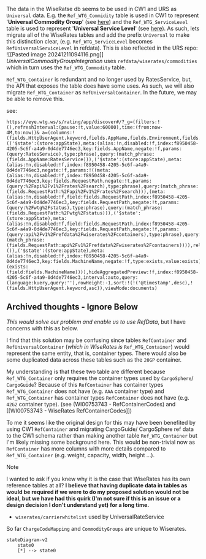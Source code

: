 The data in the WiseRatse db seems to be used in CW1 and URS as `Universal` data. E.g. the `Ref_WTG_Commidity` table is used in CW1 to represent '**Universal Commodity Group**' (see [here](https://devops.wisetechglobal.com/wtg/CargoWise/_git/Dev?path=%2FEnterprise%2FProduct%2FOperations%2FRating%2FGUI%2FWiseRates%2FWiseRatesFilterStrip%2FRateFilterStripBusinessObject.cs&version=GBmaster&line=446&lineEnd=448&lineStartColumn=1&lineEndColumn=97&lineStyle=plain&_a=contents "https://devops.wisetechglobal.com/wtg/CargoWise/_git/Dev?path=%2FEnterprise%2FProduct%2FOperations%2FRating%2FGUI%2FWiseRates%2FWiseRatesFilterStrip%2FRateFilterStripBusinessObject.cs&version=GBmaster&line=446&lineEnd=448&lineStartColumn=1&lineEndColumn=97&lineStyle=plain&_a=contents")) and the `Ref_WTG_ServiceLevel` table is used to represent '**Universal Service Level**' (see [here](https://devops.wisetechglobal.com/wtg/CargoWise/_git/Dev?path=%2FEnterprise%2FProduct%2FOperations%2FRating%2FGUI%2FWiseRates%2FWiseRatesFilterStrip%2FRateFilterStripBusinessObject.cs&version=GBmaster&line=711&lineEnd=714&lineStartColumn=1&lineEndColumn=28&lineStyle=plain&_a=contents "https://devops.wisetechglobal.com/wtg/CargoWise/_git/Dev?path=%2FEnterprise%2FProduct%2FOperations%2FRating%2FGUI%2FWiseRates%2FWiseRatesFilterStrip%2FRateFilterStripBusinessObject.cs&version=GBmaster&line=711&lineEnd=714&lineStartColumn=1&lineEndColumn=28&lineStyle=plain&_a=contents")). As such, lets migrate all of the WiseRates tables and add the prefix `Universal` to make this distinction clear, (e.g. `Ref_WTG_ServiceLevel` becomes `RefUniversalServiceLevel` in refdata). This is also reflected in the URS repo:
![[Pasted image 20241211094116.png]]
*UniversalCommodityGroupIntegration* uses `refdata/wiserates/commodities` which in turn uses the `Ref_WTG_Commodity` table.

`Ref_WTG_Container` is redundant and no longer used by RatesService, but, the API that exposes the table does have some uses. As such, we will also migrate `Ref_WTG_Container` as `RefUniversalContainer`. In the future, we may be able to remove this.

see: 
```
https://eye.wtg.ws/s/rating/app/discover#/?_g=(filters:!(),refreshInterval:(pause:!t,value:60000),time:(from:now-4M,to:now))&_a=(columns:!(fields.HttpUserAgent.keyword,fields.AppName,fields.Environment,fields.RequestPath),filters:!(('$state':(store:appState),meta:(alias:!n,disabled:!f,index:f8950458-4205-5c6f-a4a9-0d4de7746ec3,key:fields.AppName,negate:!f,params:(query:RatesService),type:phrase),query:(match_phrase:(fields.AppName:RatesService))),('$state':(store:appState),meta:(alias:!n,disabled:!f,index:f8950458-4205-5c6f-a4a9-0d4de7746ec3,negate:!f,params:!((meta:(alias:!n,disabled:!f,index:f8950458-4205-5c6f-a4a9-0d4de7746ec3,key:fields.RequestPath,negate:!t,params:(query:%2Fapi%2Fv1%2Frates%2Fsearch),type:phrase),query:(match_phrase:(fields.RequestPath:%2Fapi%2Fv1%2Frates%2Fsearch))),(meta:(alias:!n,disabled:!f,field:fields.RequestPath,index:f8950458-4205-5c6f-a4a9-0d4de7746ec3,key:fields.RequestPath,negate:!t,params:(query:%2Fwtg%2Fstatus),type:phrase),query:(match_phrase:(fields.RequestPath:%2Fwtg%2Fstatus))),('$state':(store:appState),meta:(alias:!n,disabled:!f,field:fields.RequestPath,index:f8950458-4205-5c6f-a4a9-0d4de7746ec3,key:fields.RequestPath,negate:!f,params:(query:api%2Fv1%2Frefdata%2Fwiserates%2Fcontainers),type:phrase),query:(match_phrase:(fields.RequestPath:api%2Fv1%2Frefdata%2Fwiserates%2Fcontainers)))),relation:AND,type:combined),query:()),('$state':(store:appState),meta:(alias:!n,disabled:!f,index:f8950458-4205-5c6f-a4a9-0d4de7746ec3,key:fields.MachineName,negate:!f,type:exists,value:exists),query:(exists:(field:fields.MachineName)))),hideAggregatedPreview:!f,index:f8950458-4205-5c6f-a4a9-0d4de7746ec3,interval:auto,query:(language:kuery,query:''),rowHeight:-1,sort:!(!('@timestamp',desc),!(fields.HttpUserAgent.keyword,asc)),viewMode:documents)
```

## Archived thoughts - Ignore Below

_This would solve our problem and enable us to use RefData_, but I have concerns with this as below.

I find that this solution may be confusing since tables `RefContainer` and `RefUniversalContainer` (_which in WiseRates is_ `Ref_WTG_Container`) would represent the same entity, that is, container types. There would also be some duplicated data across these tables such as the `20GP` container.

My understanding is that these two table are different because `Ref_WTG_Container` only requires the container types used by `CargoSphere`/ `CargoGuide`? Because of this `RefContainer` has container types `Ref_WTG_Container` does not have (e.g. `AAA` container type) and `Ref_WTG_Container` has container types `RefContainer` does not have (e.g. `42G2` container type). (see (WI00753743  - RefContainerCodes) and [[WI00753743  - WiseRates RefContainerCodes]])

To me it seems like the original design for this may have been benefited by using CW1 `RefContainer` and migrating CargoGuide/ CargoSphere ref data to the CW1 schema rather than making another table `Ref_WTG_Container` but I'm likely missing some background here. This would be non-trivial now as `RefContainer` has more columns with more details compared to `Ref_WTG_Container` (e.g. weight, capacity, width, height ...).

> [!NOTE]
> I wanted to ask if you knew why it is the case that WiseRates has its own reference tables at all?
> **I believe that having duplicate data in tables as would be required if we were to do my proposed solution would not be ideal, but we have had this quirk (I'm not sure if this is an issue or a design decision I don't understand yet) for a long time.**


- `wiserates/carrierwhitelist` used by UniversalRateService

So far `ChargeCodeMapping` and `CommodityGroups` are unique to Wiserates.


```mermaid
stateDiagram-v2
	state0
	[*] --> state0
```